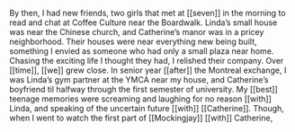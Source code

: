 By then, I had new friends, two girls that met at [[seven]] in the morning to read and chat at Coffee Culture near the Boardwalk. Linda’s small house was near the Chinese church, and Catherine’s manor was in a pricey neighborhood. Their houses were near everything new being built, something I envied as someone who had only a small plaza near home. Chasing the exciting life I thought they had, I relished their company. Over [[time]], [[we]] grew close. In senior year [[after]] the Montreal exchange, I was Linda’s gym partner at the YMCA near my house, and Catherine’s boyfriend til halfway through the first semester of university. My [[best]] teenage memories were screaming and laughing for no reason [[with]] Linda, and speaking of the uncertain future [[with]] [[Catherine]]. Though, when I went to watch the first part of [[Mockingjay]] [[with]] Catherine,  
  

  
